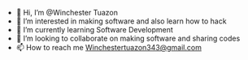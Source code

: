 - 👋 Hi, I’m @Winchester Tuazon
- 👀 I’m interested in making software and also learn how to hack
- 🌱 I’m currently learning Software Development
- 💞️ I’m looking to collaborate on making software and sharing codes
- 📫 How to reach me Winchestertuazon343@gmail.com

<!---
greyman666/greyman666 is a ✨ special ✨ repository because its `README.md` (this file) appears on your GitHub profile.
You can click the Preview link to take a look at your changes.
--->
